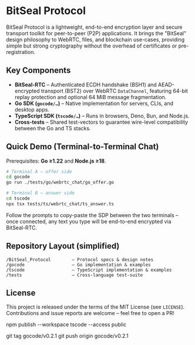 # BitSeal Protocol

BitSeal Protocol is a lightweight, end-to-end encryption layer and secure transport toolkit for peer-to-peer (P2P) applications.  It brings the "BitSeal" design philosophy to WebRTC, files, and blockchain use-cases, providing simple but strong cryptography without the overhead of certificates or pre-registration.

## Key Components

* **BitSeal-RTC** – Authenticated ECDH handshake (BSH1) and AEAD-encrypted transport (BST2) over WebRTC `DataChannel`, featuring 64-bit replay protection and optional 64 MiB message fragmentation.
* **Go SDK (`gocode/…`)** – Native implementation for servers, CLIs, and desktop apps.
* **TypeScript SDK (`tscode/…`)** – Runs in browsers, Deno, Bun, and Node.js.
* **Cross-tests** – Shared test-vectors to guarantee wire-level compatibility between the Go and TS stacks.

## Quick Demo (Terminal-to-Terminal Chat)

Prerequisites: **Go ≥1.22** and **Node.js ≥18**.

```bash
# Terminal A – offer side
cd gocode
go run ./tests/go/webrtc_chat/go_offer.go
```

```bash
# Terminal B – answer side
cd tscode
npx tsx tests/ts/webrtc_chat/ts_answer.ts
```

Follow the prompts to copy-paste the SDP between the two terminals – once connected, any text you type will be end-to-end encrypted via BitSeal-RTC.

## Repository Layout (simplified)

```
/BitSeal_Protocol        – Protocol specs & design notes
/gocode                  – Go implementation & examples
/tscode                  – TypeScript implementation & examples
/tests                   – Cross-language test-suite
```

## License

This project is released under the terms of the MIT License (see `LICENSE`).  Contributions and issue reports are welcome – feel free to open a PR!



npm publish --workspace tscode --access public

git tag gocode/v0.2.1
git push origin gocode/v0.2.1